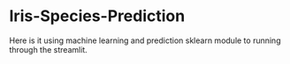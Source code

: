 # Iris-Species-Prediction
Here is it using machine learning and prediction sklearn module to running through the streamlit.
